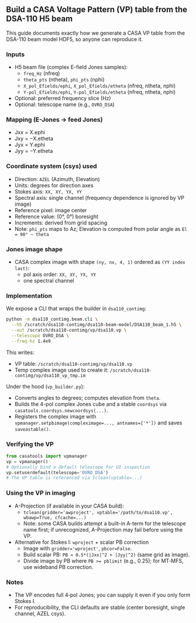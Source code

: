 ## Build a CASA Voltage Pattern (VP) table from the DSA-110 H5 beam

This guide documents exactly how we generate a CASA VP table from the DSA-110 beam model HDF5, so anyone can reproduce it.

### Inputs
- H5 beam file (complex E-field Jones samples):
  - `freq_Hz` (nfreq)
  - `theta_pts` (ntheta), `phi_pts` (nphi)
  - `X_pol_Efields/ephi`, `X_pol_Efields/etheta` (nfreq, ntheta, nphi)
  - `Y-pol_Efields/ephi`, `Y-pol_Efields/etheta` (nfreq, ntheta, nphi)
- Optional: preferred frequency slice (Hz)
- Optional: telescope name (e.g., `OVRO_DSA`)

### Mapping (E-Jones → feed Jones)
- Jxx = X.ephi
- Jxy = −X.etheta
- Jyx = Y.ephi
- Jyy = −Y.etheta

### Coordinate system (csys) used
- Direction: `AZEL` (Azimuth, Elevation)
- Units: degrees for direction axes
- Stokes axis: `XX, XY, YX, YY`
- Spectral axis: single channel (frequency dependence is ignored by VP image)
- Reference pixel: image center
- Reference value: (0°, 0°) boresight
- Increments: derived from grid spacing
- Note: `phi_pts` maps to Az; Elevation is computed from polar angle as `El = 90° − theta`

### Jones image shape
- CASA complex image with shape `(ny, nx, 4, 1)` ordered as `(YY index last)`:
  - pol axis order: `XX, XY, YX, YY`
  - one spectral channel

### Implementation
We expose a CLI that wraps the builder in `dsa110_contimg`:

```bash
python -m dsa110_contimg.beam.cli \
  --h5 /scratch/dsa110-contimg/dsa110-beam-model/DSA110_beam_1.h5 \
  --out /scratch/dsa110-contimg/vp/dsa110.vp \
  --telescope OVRO_DSA \
  --freq-hz 1.4e9
```

This writes:
- VP table: `/scratch/dsa110-contimg/vp/dsa110.vp`
- Temp complex image used to create it: `/scratch/dsa110-contimg/vp/dsa110_vp_tmp.im`

Under the hood (`vp_builder.py`):
- Converts angles to degrees; computes elevation from `theta`.
- Builds the 4-pol complex Jones cube and a stable `coordsys` via `casatools.coordsys.newcoordsys(...)`.
- Registers the complex image with `vpmanager.setpbimage(compleximage=..., antnames=['*'])` and saves `saveastable()`.

### Verifying the VP
```python
from casatools import vpmanager
vp = vpmanager()
# Optionally bind a default telescope for UI inspection
vp.setuserdefault(telescope='OVRO_DSA')
# The VP table is referenced via tclean(vptable=...)
```

### Using the VP in imaging
- A-Projection (if available in your CASA build):
  - `tclean(gridder='awproject', vptable='/path/to/dsa110.vp', wbawp=True, cfcache=...)`
  - Note: some CASA builds attempt a built-in A-term for the telescope name first; if unrecognized, A-Projection may fail before using the VP.
- Alternative for Stokes I: `wproject` + scalar PB correction
  - Image with `gridder='wproject'`, `pbcor=False`.
  - Build scalar PB: `PB ≈ 0.5*(|Jxx|^2 + |Jyy|^2)` (same grid as image).
  - Divide image by PB where `PB >= pblimit` (e.g., 0.25); for MT‑MFS, use wideband PB correction.

### Notes
- The VP encodes full 4‑pol Jones; you can supply it even if you only form Stokes I.
- For reproducibility, the CLI defaults are stable (center boresight, single channel, AZEL csys).
